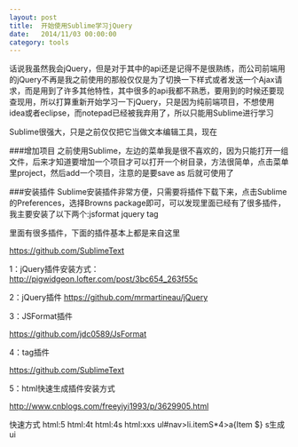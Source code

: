 ```yaml
---
layout: post
title:  开始使用Sublime学习jQuery
date:   2014/11/03 00:00:00 
category: tools
---
```


话说我虽然我会jQuery，但是对于其中的api还是记得不是很熟练，而公司前端用的jQuery不再是我之前使用的那般仅仅是为了切换一下样式或者发送一个Ajax请求，而是用到了许多其他特性，其中很多的api我都不熟悉，要用到的时候还要现查现用，所以打算重新开始学习一下jQuery，只是因为纯前端项目，不想使用idea或者eclipse，而notepad已经被我弃用了，所以只能用Sublime进行学习

Sublime很强大，只是之前仅仅把它当做文本编辑工具，现在

###增加项目
之前使用Sublime，左边的菜单我是很不喜欢的，因为只能打开一组文件，后来才知道要增加一个项目才可以打开一个树目录，方法很简单，点击菜单里project，然后add一个项目，注意的是要save as 后就可使用了

###安装插件
Sublime安装插件非常方便，只需要将插件下载下来，点击Sublime的Preferences，选择Browns package即可，可以发现里面已经有了很多插件，我主要安装了以下两个:jsformat jquery tag

里面有很多插件，下面的插件基本上都是来自这里

https://github.com/SublimeText

1：jQuery插件安装方式：
http://pigwidgeon.lofter.com/post/3bc654_263f55c


2：jQuery插件
https://github.com/mrmartineau/jQuery


3：JSFormat插件

https://github.com/jdc0589/JsFormat

4：tag插件

https://github.com/SublimeText


5：html快速生成插件安装方式

http://www.cnblogs.com/freeyiyi1993/p/3629905.html

快速方式
html:5 
html:4t
html:4s
html:xxs
ul#nav>li.itemS*4>a{Item $} s生成ui









